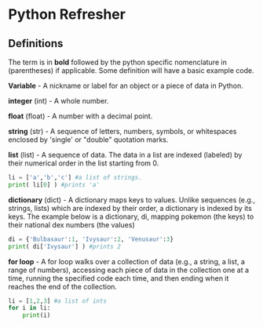 # Python Refresher

## Definitions 
The term is in **bold** followed by the python specific nomenclature in (parentheses) if applicable. Some definition will have a basic example code.

**Variable** - A nickname or label for an object or a piece of data in Python. 

**integer** (int) - A whole number.   

**float** (float) - A number with a decimal point.  

**string** (str) - A sequence of letters, numbers, symbols, or whitespaces enclosed by 'single' or "double" quotation marks.   

**list** (list) - A sequence of data. The data in a list are indexed (labeled) by their numerical order in the list starting from 0.
```python
li = ['a','b','c'] #a list of strings. 
print( li[0] ) #prints 'a'
```

**dictionary** (dict) - A dictionary maps keys to values. Unlike sequences (e.g., strings, lists) which are indexed by their order, a dictionary is indexed by its keys. The example below is a dictionary, di, mapping pokemon (the keys) to their national dex numbers (the values)
```python
di = {'Bulbasaur':1, 'Ivysaur':2, 'Venusaur':3}
print( di['Ivysaur'] ) #prints 2
```

**for loop** - A for loop walks over a collection of data (e.g., a string, a list, a range of numbers), accessing each piece of data in the collection one at a time, running the specified code each time, and then ending when it reaches the end of the collection. 
```python
li = [1,2,3] #a list of ints
for i in li: 
    print(i)

